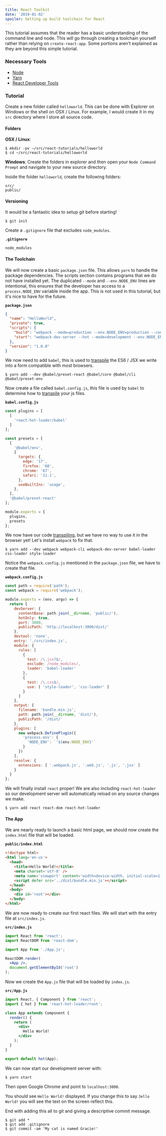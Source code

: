 ```yaml
---
title: React Toolkit
date: '2019-01-02'
spoiler: Setting up build toolchain for React
---
```


This tutorial assumes that the reader has a basic understanding of the command line and node. This will go through creating a toolchain yourself rather than relying on `create-react-app`. Some portions aren't explained as they are beyond this simple tutorial.

### Necessary Tools

- [Node](https://nodejs.org/en)
- [Yarn](https://yarnpkg.com/en/docs/install)
- [React Developer Tools](https://chrome.google.com/webstore/detail/react-developer-tools/fmkadmapgofadopljbjfkapdkoienihi)

### Tutorial

Create a new folder called `helloworld`. This can be done with Explorer on Windows or the shell on OSX / Linux. For example, I would create it in my `src` directory where I store all source code.

#### Folders

**OSX / Linux**:

```shell
$ mkdir -pv ~/src/react-tutorials/helloworld
$ cd ~/src/react-tutorials/helloworld
```

**Windows**: Create the folders in explorer and then open your `Node Command Prompt` and navigate to your new source directory.

Inside the folder `helloworld`, create the following folders:

```text
src/
public/
```

#### Versioning

It would be a fantastic idea to setup git before starting!

```shell
$ git init
```

Create a `.gitignore` file that excludes `node_modules`.

**`.gitignore`**

```text
node_modules
```

#### The Toolchain

We will now create a basic `package.json` file. This allows `yarn` to handle the package dependencies. The scripts section contains programs that we do not have installed yet. The duplicated `--mode` and `--env.NODE_ENV` lines are intentional, this ensures that the developer has access to a `process.NODE_ENV` variable inside the app. This is not used in this tutorial, but it's nice to have for the future.

**`package.json`**

```json
{
  "name": "HelloWorld",
  "private": true,
  "scripts": {
    "build": "webpack --mode=production --env.NODE_ENV=production --config ./webpack.config.js",
    "start": "webpack-dev-server --hot --mode=development --env.NODE_ENV=development --config ./webpack.config.js"
  },
  "version": "1.0.0"
}
```

We now need to add `babel`, this is used to [transpile](https://en.wikipedia.org/wiki/Source-to-source_compiler) the ES6 / JSX we write into a form compatible with most browsers.

```shell
$ yarn add --dev @babel/preset-react @babel/core @babel/cli @babel/preset-env
```

Now create a file called `babel.config.js`, this file is used by `babel` to determine how to [transpile](https://en.wikipedia.org/wiki/Source-to-source_compiler) your js files.

**`babel.config.js`**

```jsx
const plugins = [
  [
    'react-hot-loader/babel'
  ]
];

const presets = [
  [
    '@babel/env',
    {
      targets: {
        edge: '17',
        firefox: '60',
        chrome: '67',
        safari: '11.1',
      },
      useBuiltIns: 'usage',
    },
  ],
  '@babel/preset-react'
];

module.exports = {
  plugins,
  presets
};
```

We now have our code [transpiling](https://en.wikipedia.org/wiki/Source-to-source_compiler), but we have no way to use it in the browser yet! Let's install `webpack` to fix that.

```shell
$ yarn add --dev webpack webpack-cli webpack-dev-server babel-loader css-loader style-loader
```

Notice the `webpack.config.js` mentioned in the `package.json` file, we have to create that file.

**`webpack.config.js`**

```jsx
const path = require('path');
const webpack = require('webpack');

module.exports = (env, argv) => {
  return {
    devServer: {
      contentBase: path.join(__dirname, 'public/'),
      hotOnly: true,
      port: 3000,
      publicPath: 'http://localhost:3000/dist/'
    },
    devtool: 'none',
    entry: './src/index.js',
    module: {
      rules: [
        {
          test: /\.jsx?$/,
          exclude: /node_modules/,
          loader: 'babel-loader'
        },
        {
          test: /\.css$/,
          use: [ 'style-loader', 'css-loader' ]
        }
      ]
    },
    output: {
      filename: 'bundle.min.js',
      path: path.join(__dirname, 'dist/'),
      publicPath: '/dist/'
    },
    plugins: [
      new webpack.DefinePlugin({
        'process.env': {
          'NODE_ENV': `'${env.NODE_ENV}'`
        }
      })
    ],
    resolve: {
      extensions: [ '.webpack.js', '.web.js', '.js', '.jsx' ]
    }
  }
};
```

We will finally install `react` proper! We are also including `react-hot-loader` so our development server will automatically reload on any source changes we make.

```shell
$ yarn add react react-dom react-hot-loader
```

#### The App

We are nearly ready to launch a basic html page, we should now create the `index.html` file that will be loaded.

**`public/index.html`**

```html
<!doctype html>
<html lang='en-us'>
  <head>
    <title>Hello World!</title>
    <meta charset='utf-8' />
    <meta name='viewport' content='width=device-width, initial-scale=1.0, shrink-to-fit=no' />
    <script defer src='../dist/bundle.min.js'></script>
  </head>
  <body>
    <div id='root'></div>
  </body>
</html>
```

We are now ready to create our first react files. We will start with the entry file at `src/index.js`.

**`src/index.js`**

```jsx
import React from 'react';
import ReactDOM from 'react-dom';

import App from './App.js';

ReactDOM.render(
  <App />,
  document.getElementById('root')
);
```

Now we create the `App.js` file that will be loaded by `index.js`.

**`src/App.js`**

```jsx
import React, { Component } from 'react';
import { hot } from 'react-hot-loader/root';

class App extends Component {
  render() {
    return (
      <div>
        Hello World!
      </div>
    );
  }
}

export default hot(App);
```

We can now start our development server with:

```shell
$ yarn start
```

Then open Google Chrome and point to `localhost:3000`.

You should see `Hello World!` displayed. If you change this to say `Jello World!` you will see the text on the screen reflect this.

End with adding this all to git and giving a descriptive commit message.

```shell
$ git add *
$ git add .gitignore
$ git commit -am 'My cat is named Gracie!'
```

